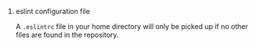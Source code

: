 1.  eslint configuration file

    A `.eslintrc` file in your home directory will only be picked up if no other
    files are found in the repository.
